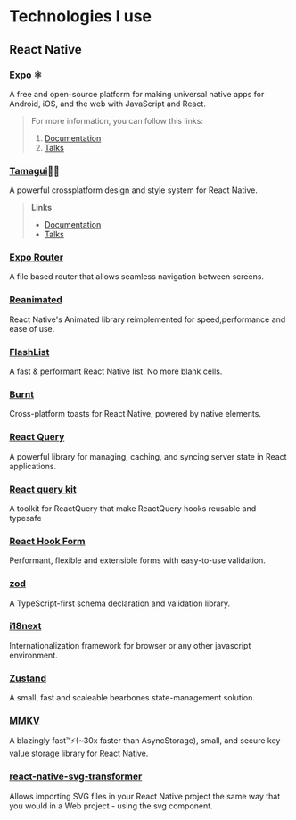 # Technologies I use

## React Native

### Expo ⚛️

A free and open-source platform for making universal native apps for Android, iOS, and the web with JavaScript and React.

> For more information, you can follow this links:
>
> 1. [Documentation](https://docs.expo.dev/)
> 2. [Talks](https://docs.expo.dev/additional-resources/#talks)

### [Tamagui](https://tamagui.dev/)💅🏾

A powerful crossplatform design and style system for React Native.

> **Links**
>
>- [Documentation](https://docs.expo.dev/)
>- [Talks](https://docs.expo.dev/additional-resources/#talks)

### [Expo Router](https://docs.expo.dev/router/introduction/)

 A file based router that allows seamless navigation between screens.

### [Reanimated](https://docs.swmansion.com/react-native-reanimated/docs/)

React Native's Animated library reimplemented for speed,performance and ease of use.

### [FlashList](https://shopify.github.io/flash-list/docs/)

A fast & performant React Native list. No more blank cells.

### [Burnt](https://github.com/nandorojo/burnt)

Cross-platform toasts for React Native, powered by native elements.

### [React Query](https://tanstack.com/query/latest/docs/framework/react/overview)

A powerful library for managing, caching, and syncing server state in React applications.

### [React query kit](https://github.com/HuolalaTech/react-query-kit)

A toolkit for ReactQuery that make ReactQuery hooks reusable and typesafe

### [React Hook Form](https://react-hook-form.com/)

Performant, flexible and extensible forms with easy-to-use validation.

### [zod](https://zodjs.netlify.app/)

A TypeScript-first schema declaration and validation library.

### [i18next](https://www.i18next.com/)

Internationalization framework for browser or any other javascript environment.

### [Zustand](https://docs.pmnd.rs/zustand/getting-started/introduction)

A small, fast and scaleable bearbones state-management solution.

### [MMKV](https://github.com/mrousavy/react-native-mmkv)

A blazingly fast™️⚡(~30x faster than AsyncStorage), small, and secure key-value storage library for React Native.

### [react-native-svg-transformer](https://github.com/kristerkari/react-native-svg-transformer)

Allows importing SVG files in your React Native project the same way that you would in a Web project - using the svg component.
